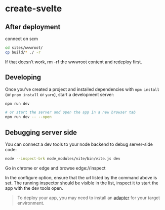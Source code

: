 # create-svelte

## After deployment

connect on scm
```bash
cd sites/wwwroot/
cp build/* ./ -r
```
If that doesn't work, rm -rf the wwwroot content and redeploy first.

## Developing

Once you've created a project and installed dependencies with `npm install` (or `pnpm install` or `yarn`), start a development server:

```bash
npm run dev

# or start the server and open the app in a new browser tab
npm run dev -- --open
```

## Debugging server side

You can connect a dev tools to your node backend to debug server-side code:

```bash
node --inspect-brk node_modules/vite/bin/vite.js dev
```

Go in chrome or edge and browse 
edge://inspect

In the configure option, ensure that the url listed by the command above is set.
The running inspector should be visible in the list, inspect it to start the app with the dev tools open.

> To deploy your app, you may need to install an [adapter](https://kit.svelte.dev/docs/adapters) for your target environment.
